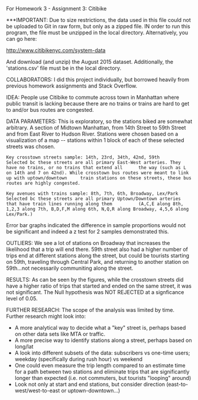 For Homework 3 - Assignment 3: Citibike

***IMPORTANT: Due to size restrictions, the data used in this file could not be uploaded to Git in raw form, but only as a zipped file. IN order to run this program, the file must be unzipped in the local directory. Alternatively, you can go here:

http://www.citibikenyc.com/system-data

And download (and unzip) the August 2015 dataset.
Additionally, the 'stations.csv' file must be in the local directory.

COLLABORATORS:
I did this project individually, but borrowed heavily from previous homework assignments and Stack Overflow.

IDEA: People use Citibike to commute across town in Manhattan where public transit is lacking because there are no trains or trains are hard to get to and/or bus routes are congested.

DATA PARAMETERS: This is exploratory, so the stations biked are somewhat arbitrary. A section of Midtown Manhattan, from 14th Street to 59th Street and from East River to Hudson River. Stations were chosen based on a visualization of a map -- stations within 1 block of each of these selected streets was chosen.

    Key crosstown streets sample: 14th, 23rd, 34th, 42nd, 59th
    Selected bc these streets are all primary East-West arteries. They have no trains, or no trains that extend all      the way (such as L on 14th and 7 on 42nd). While crosstown bus routes were meant to link up with uptown/downtown     train stations on these streets, these bus routes are highly congested.

    Key avenues with trains sample: 8th, 7th, 6th, Broadway, Lex/Park
    Selected bc these streets are all primary Uptown/Downtown arteries that have train lines running along them          (A,C,E along 8th, 1,2,3 along 7th, B,D,F,M along 6th, N,Q,R along Broadway, 4,5,6 along Lex/Park.) 

Error bar graphs indicated the difference in sample proportions would not be significant and indeed a z test for 2 samples demonstrated this.

OUTLIERS:
We see a lot of stations on Broadway that increases the likelihood that a trip will end there. 59th street also had a higher number of trips end at different stations along the street, but could be tourists starting on 59th, traveling through Central Park, and returning to another station on 59th...not necessarily communiting along the street.

RESULTS:
As can be seen by the figures, while the crosstown streets did have a higher ratio of trips that started and ended on the same street, it was not significant. The Null hypothesis was NOT REJECTED at a signficance level of 0.05.

FURTHER RESEARCH:
The scope of the analysis was limited by time. Further research might look into:
- A more analytical way to decide what a "key" street is, perhaps based on other data sets like MTA or traffic.
- A more precise way to identify stations along a street, perhaps based on long/lat
- A look into different subsets of the data: subscribers vs one-time users; weekday (specifically during rush hour) vs weekend
- One could even measure the trip length compared to an estimate time for a path between two stations and eliminate trips that are significantly longer than expected (i.e. not commuters, but tourists "looping" around)
- Look not only at start and end stations, but consider direction (east-to-west/west-to-east or uptown-downtown...)
